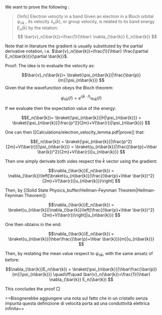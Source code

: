 We want to prove the following :

>[!info] Electron velocity in a band
Given an electron in a Bloch orbital $\psi_{n\bar{k}}$ , its velocity $\bar{v}_n(\bar{k})$, or group velocity,  is related to its band energy $E_n(\bar{k})$ by the relation:
$$ \bar{v}_n(\bar{k})=\frac{1}{\hbar} \nabla_{\bar{k}} E_n(\bar{k}) $$

Note that in literature the gradient is usually substituted by the partial derivative notation, i.e. $\bar{v}_n(\bar{k})=\frac{1}{\hbar} \frac{\partial E_n(\bar{k})}{\partial \bar{k}}$. 

Proof: The idea is to evaluate the velocity as:

$$\bar{v}_n(\bar{k})= \braket{\psi_{n\bar{k}}|\frac{\bar{p}}{m}|\psi_{n\bar{k}}} $$
Given that the wavefunction obeys the Bloch theorem:

$$\psi_{n\bar{k}}(\bar{r}) = e^{i(\bar{k} \cdot\bar{r})}u_{n\bar{k}}(\bar{r})$$

If we evaluate then the expectation value of the energy:

$$E_n(\bar{k})= \braket{\psi_{n\bar{k}}|H|\psi_{n\bar{k}}} = \braket{\psi_{n\bar{k}}|\frac{p^2}{2m}+V(\bar{r})|\psi_{n\bar{k}}}  $$

One can then [[Calculations/electron_velocity_lemma.pdf|prove]] that:

$$E_n(\bar{k}) = \braket{\psi_{n\bar{k}}|\frac{p^2}{2m}+V(\bar{r})|\psi_{n\bar{k}}} = \braket{u_{n\bar{k}}|\frac{(\bar{p}+\hbar \bar{k})^2}{2m}+V(\bar{r})|u_{n\bar{k}}}  $$

Then one simply derivate both sides respect the $\bar{k}$ vector using the gradient:

$$\nabla_{\bar{k}}E_n(\bar{k})  = \nabla_{\bar{k}}\left[\braket{u_{n\bar{k}}|\frac{(\bar{p}+\hbar \bar{k})^2}{2m}+V(\bar{r})|u_{n\bar{k}}}\right]  $$

Then, by [[Solid State Physics_buffer/Hellman-Feynman Theorem|Hellman-Feynman Theorem]]:

$$\nabla_{\bar{k}}E_n(\bar{k})  = \braket{u_{n\bar{k}}|\nabla_{\bar{k}}\left[\frac{(\bar{p}+\hbar \bar{k})^2}{2m}+V(\bar{r})\right]|u_{n\bar{k}}}  $$

One then obtains in the end:

$$\nabla_{\bar{k}}E_n(\bar{k})  = \braket{u_{n\bar{k}}|\hbar\frac{(\bar{p}+\hbar \bar{k})}{m}|u_{n\bar{k}}}  $$

Then, by restating the mean value respect to $\psi_{n\bar{k}}$, with the same ansatz of before:

$$\nabla_{\bar{k}}E_n(\bar{k})  = \braket{\psi_{n\bar{k}}|\hbar\frac{\bar{p}}{m}|\psi_{n\bar{k}}} \quad\iff\quad  \bar{v}_n(\bar{k})=\frac{1}{\hbar} \nabla_{\bar{k}} E_n(\bar{k})  $$

This concludes the proof $\Box$

==Bisognerebbe aggiungere una nota sul fatto che in un cristallo senza impurità questa definizione di velocità porta ad una conduttività elettrica infinita==



